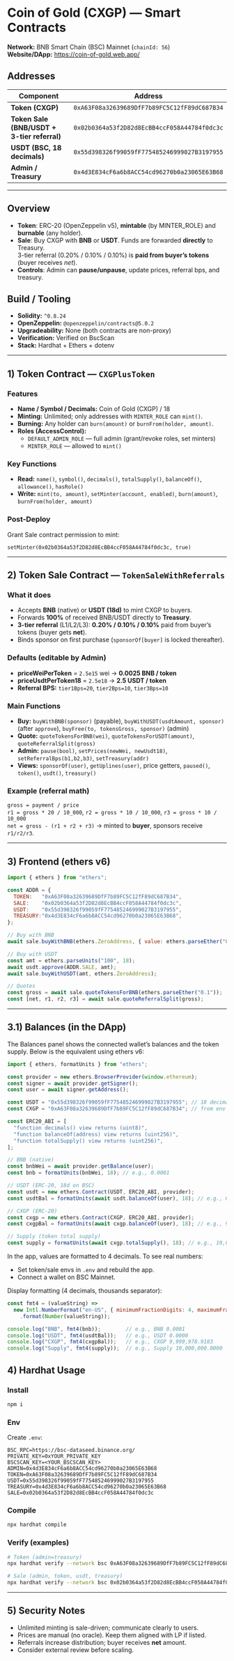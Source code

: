 # Coin of Gold (CXGP) — Smart Contracts

**Network:** BNB Smart Chain (BSC) Mainnet (`chainId: 56`)  
**Website/DApp:** https://coin-of-gold.web.app/

## Addresses

| Component | Address |
|---|---|
| **Token (CXGP)** | `0xA63F08a32639689DfF7b89FC5C12fF89dC687B34` |
| **Token Sale (BNB/USDT + 3-tier referral)** | `0x02b0364a53f2D82d8EcBB4ccF058A44784f0dc3c` |
| **USDT (BSC, 18 decimals)** | `0x55d398326f99059fF775485246999027B3197955` |
| **Admin / Treasury** | `0x4d3E834cF6a6b8ACC54cd96270b0a23065E63B68` |

---

## Overview

- **Token**: ERC-20 (OpenZeppelin v5), **mintable** (by MINTER_ROLE) and **burnable** (any holder).
- **Sale**: Buy CXGP with **BNB** or **USDT**. Funds are forwarded **directly** to Treasury.  
  3-tier referral (0.20% / 0.10% / 0.10%) is **paid from buyer’s tokens** (buyer receives *net*).
- **Controls**: Admin can **pause/unpause**, update prices, referral bps, and treasury.

## Build / Tooling

- **Solidity:** `^0.8.24`
- **OpenZeppelin:** `@openzeppelin/contracts@5.0.2`
- **Upgradeability:** None (both contracts are non-proxy)
- **Verification:** Verified on BscScan
- **Stack:** Hardhat + Ethers + dotenv

---

## 1) Token Contract — `CXGPlusToken`

### Features
- **Name / Symbol / Decimals:** Coin of Gold (CXGP) / 18
- **Minting:** Unlimited; only addresses with `MINTER_ROLE` can `mint()`.
- **Burning:** Any holder can `burn(amount)` or `burnFrom(holder, amount)`.
- **Roles (AccessControl):**
  - `DEFAULT_ADMIN_ROLE` — full admin (grant/revoke roles, set minters)
  - `MINTER_ROLE` — allowed to `mint()`

### Key Functions
- **Read:** `name()`, `symbol()`, `decimals()`, `totalSupply()`, `balanceOf()`, `allowance()`, `hasRole()`
- **Write:** `mint(to, amount)`, `setMinter(account, enabled)`, `burn(amount)`, `burnFrom(holder, amount)`

### Post-Deploy
Grant Sale contract permission to mint:
```
setMinter(0x02b0364a53f2D82d8EcBB4ccF058A44784f0dc3c, true)
```

---

## 2) Token Sale Contract — `TokenSaleWithReferrals`

### What it does
- Accepts **BNB** (native) or **USDT (18d)** to mint CXGP to buyers.
- Forwards **100%** of received BNB/USDT directly to **Treasury**.
- **3-tier referral** (L1/L2/L3): **0.20% / 0.10% / 0.10%** paid from buyer’s tokens (buyer gets **net**).
- Binds sponsor on first purchase (`sponsorOf[buyer]` is locked thereafter).

### Defaults (editable by Admin)
- **priceWeiPerToken** = `2.5e15` wei → **0.0025 BNB / token**
- **priceUsdtPerToken18** = `2.5e18` → **2.5 USDT / token**
- **Referral BPS:** `tier1Bps=20`, `tier2Bps=10`, `tier3Bps=10`

### Main Functions
- **Buy:** `buyWithBNB(sponsor)` (payable), `buyWithUSDT(usdtAmount, sponsor)` (after `approve`), `buyFree(to, tokensGross, sponsor)` (admin)
- **Quote:** `quoteTokensForBNB(wei)`, `quoteTokensForUSDT(amount)`, `quoteReferralSplit(gross)`
- **Admin:** `pause(bool)`, `setPrices(newWei, newUsdt18)`, `setReferralBps(b1,b2,b3)`, `setTreasury(addr)`
- **Views:** `sponsorOf(user)`, `getUplines(user)`, price getters, `paused()`, `token()`, `usdt()`, `treasury()`

### Example (referral math)
`gross = payment / price`  
`r1 = gross * 20 / 10_000`, `r2 = gross * 10 / 10_000`, `r3 = gross * 10 / 10_000`  
`net = gross - (r1 + r2 + r3)` → minted to **buyer**, sponsors receive `r1/r2/r3`.

---

## 3) Frontend (ethers v6)

```js
import { ethers } from "ethers";

const ADDR = {
  TOKEN:   "0xA63F08a32639689DfF7b89FC5C12fF89dC687B34",
  SALE:    "0x02b0364a53f2D82d8EcBB4ccF058A44784f0dc3c",
  USDT:    "0x55d398326f99059fF775485246999027B3197955",
  TREASURY:"0x4d3E834cF6a6b8ACC54cd96270b0a23065E63B68",
};

// Buy with BNB
await sale.buyWithBNB(ethers.ZeroAddress, { value: ethers.parseEther("0.1") });

// Buy with USDT
const amt = ethers.parseUnits("100", 18);
await usdt.approve(ADDR.SALE, amt);
await sale.buyWithUSDT(amt, ethers.ZeroAddress);

// Quotes
const gross = await sale.quoteTokensForBNB(ethers.parseEther("0.1"));
const [net, r1, r2, r3] = await sale.quoteReferralSplit(gross);
```

---

## 3.1) Balances (in the DApp)

The Balances panel shows the connected wallet’s balances and the token supply. Below is the equivalent using ethers v6:

```js
import { ethers, formatUnits } from "ethers";

const provider = new ethers.BrowserProvider(window.ethereum);
const signer = await provider.getSigner();
const user = await signer.getAddress();

const USDT = "0x55d398326f99059fF775485246999027B3197955"; // 18 decimals on BSC
const CXGP = "0xA63F08a32639689DfF7b89FC5C12fF89dC687B34"; // from env in the app

const ERC20_ABI = [
  "function decimals() view returns (uint8)",
  "function balanceOf(address) view returns (uint256)",
  "function totalSupply() view returns (uint256)",
];

// BNB (native)
const bnbWei = await provider.getBalance(user);
const bnb = formatUnits(bnbWei, 18); // e.g., 0.0001

// USDT (ERC-20, 18d on BSC)
const usdt = new ethers.Contract(USDT, ERC20_ABI, provider);
const usdtBal = formatUnits(await usdt.balanceOf(user), 18); // e.g., 0.0000

// CXGP (ERC-20)
const cxgp = new ethers.Contract(CXGP, ERC20_ABI, provider);
const cxgpBal = formatUnits(await cxgp.balanceOf(user), 18); // e.g., 9,999,978.9183

// Supply (token total supply)
const supply = formatUnits(await cxgp.totalSupply(), 18); // e.g., 10,000,000.0000
```

In the app, values are formatted to 4 decimals. To see real numbers:
- Set token/sale envs in `.env` and rebuild the app.
- Connect a wallet on BSC Mainnet.

Display formatting (4 decimals, thousands separator):

```js
const fmt4 = (valueString) =>
  new Intl.NumberFormat("en-US", { minimumFractionDigits: 4, maximumFractionDigits: 4 })
    .format(Number(valueString));

console.log("BNB", fmt4(bnb));        // e.g., BNB 0.0001
console.log("USDT", fmt4(usdtBal));   // e.g., USDT 0.0000
console.log("CXGP", fmt4(cxgpBal));   // e.g., CXGP 9,999,978.9183
console.log("Supply", fmt4(supply));  // e.g., Supply 10,000,000.0000
```

## 4) Hardhat Usage

### Install
```bash
npm i
```

### Env
Create `.env`:
```
BSC_RPC=https://bsc-dataseed.binance.org/
PRIVATE_KEY=0xYOUR_PRIVATE_KEY 
BSCSCAN_KEY=<YOUR_BSCSCAN_KEY>
ADMIN=0x4d3E834cF6a6b8ACC54cd96270b0a23065E63B68
TOKEN=0xA63F08a32639689DfF7b89FC5C12fF89dC687B34
USDT=0x55d398326f99059fF775485246999027B3197955
TREASURY=0x4d3E834cF6a6b8ACC54cd96270b0a23065E63B68
SALE=0x02b0364a53f2D82d8EcBB4ccF058A44784f0dc3c
```

### Compile
```bash
npx hardhat compile
```

### Verify (examples)
```bash
# Token (admin=treasury)
npx hardhat verify --network bsc 0xA63F08a32639689DfF7b89FC5C12fF89dC687B34 0x4d3E834cF6a6b8ACC54cd96270b0a23065E63B68

# Sale (admin, token, usdt, treasury)
npx hardhat verify --network bsc 0x02b0364a53f2D82d8EcBB4ccF058A44784f0dc3c   0x4d3E834cF6a6b8ACC54cd96270b0a23065E63B68   0xA63F08a32639689DfF7b89FC5C12fF89dC687B34   0x55d398326f99059fF775485246999027B3197955   0x4d3E834cF6a6b8ACC54cd96270b0a23065E63B68
```

---

## 5) Security Notes
- Unlimited minting is sale-driven; communicate clearly to users.
- Prices are manual (no oracle). Keep them aligned with LP if listed.
- Referrals increase distribution; buyer receives **net** amount.
- Consider external review before scaling.
